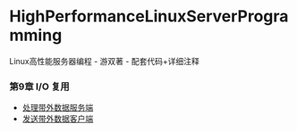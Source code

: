 # HighPerformanceLinuxServerProgramming
Linux高性能服务器编程 - 游双著 - 配套代码+详细注释

### 第9章 I/O 复用
- [处理带外数据服务端](chapter9/9-1-receive_normal_oob_data.c)
- [发送带外数据客户端](chapter9/9-1-receive_normal_oob_data_client.c)
